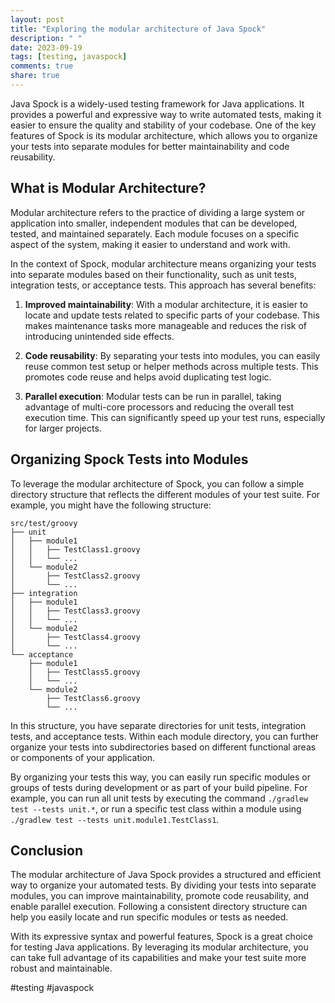 ```yaml
---
layout: post
title: "Exploring the modular architecture of Java Spock"
description: " "
date: 2023-09-19
tags: [testing, javaspock]
comments: true
share: true
---
```


Java Spock is a widely-used testing framework for Java applications. It provides a powerful and expressive way to write automated tests, making it easier to ensure the quality and stability of your codebase. One of the key features of Spock is its modular architecture, which allows you to organize your tests into separate modules for better maintainability and code reusability.

## What is Modular Architecture?

Modular architecture refers to the practice of dividing a large system or application into smaller, independent modules that can be developed, tested, and maintained separately. Each module focuses on a specific aspect of the system, making it easier to understand and work with.

In the context of Spock, modular architecture means organizing your tests into separate modules based on their functionality, such as unit tests, integration tests, or acceptance tests. This approach has several benefits:

1. **Improved maintainability**: With a modular architecture, it is easier to locate and update tests related to specific parts of your codebase. This makes maintenance tasks more manageable and reduces the risk of introducing unintended side effects.

2. **Code reusability**: By separating your tests into modules, you can easily reuse common test setup or helper methods across multiple tests. This promotes code reuse and helps avoid duplicating test logic.

3. **Parallel execution**: Modular tests can be run in parallel, taking advantage of multi-core processors and reducing the overall test execution time. This can significantly speed up your test runs, especially for larger projects.

## Organizing Spock Tests into Modules

To leverage the modular architecture of Spock, you can follow a simple directory structure that reflects the different modules of your test suite. For example, you might have the following structure:

```
src/test/groovy
├── unit
│   ├── module1
│   │   ├── TestClass1.groovy
│   │   └── ...
│   └── module2
│       ├── TestClass2.groovy
│       └── ...
├── integration
│   ├── module1
│   │   ├── TestClass3.groovy
│   │   └── ...
│   └── module2
│       ├── TestClass4.groovy
│       └── ...
└── acceptance
    ├── module1
    │   ├── TestClass5.groovy
    │   └── ...
    └── module2
        ├── TestClass6.groovy
        └── ...
```

In this structure, you have separate directories for unit tests, integration tests, and acceptance tests. Within each module directory, you can further organize your tests into subdirectories based on different functional areas or components of your application.

By organizing your tests this way, you can easily run specific modules or groups of tests during development or as part of your build pipeline. For example, you can run all unit tests by executing the command `./gradlew test --tests unit.*`, or run a specific test class within a module using `./gradlew test --tests unit.module1.TestClass1`.

## Conclusion

The modular architecture of Java Spock provides a structured and efficient way to organize your automated tests. By dividing your tests into separate modules, you can improve maintainability, promote code reusability, and enable parallel execution. Following a consistent directory structure can help you easily locate and run specific modules or tests as needed.

With its expressive syntax and powerful features, Spock is a great choice for testing Java applications. By leveraging its modular architecture, you can take full advantage of its capabilities and make your test suite more robust and maintainable.

#testing #javaspock